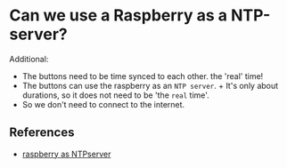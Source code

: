 # Can we use a Raspberry as a NTP-server?

Additional:
+ The buttons need to be time synced to each other.
the 'real' time!
+ The buttons can use the raspberry as an `NTP server`.  + It's only about durations, so it does not need to be 'the `real` time'.
+ So we don't need to connect to the internet.


## References

+ [raspberry as NTPserver](https://www.satsignal.eu/ntp/Raspberry-Pi-NTP.html)
